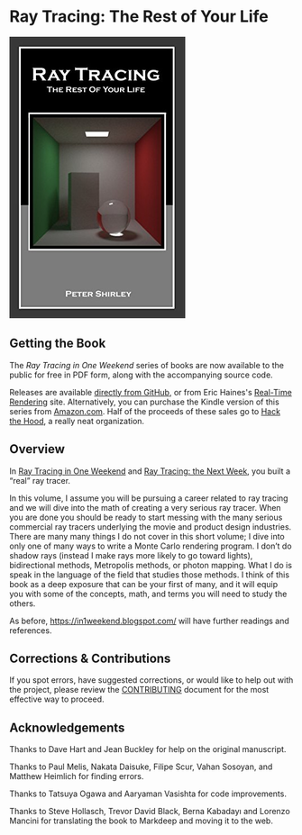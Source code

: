 Ray Tracing: The Rest of Your Life
====================================================================================================

![Ray Tracing: The Rest of Your Life](../images/RTRestOfYourLife.jpg)


Getting the Book
-----------------
The _Ray Tracing in One Weekend_ series of books are now available to the public for free in PDF
form, along with the accompanying source code.

Releases are available [directly from GitHub][], or from Eric Haines's [Real-Time Rendering][] site.
Alternatively, you can purchase the Kindle version of this series from [Amazon.com][]. Half of the
proceeds of these sales go to [Hack the Hood][], a really neat organization.


Overview
---------
In [Ray Tracing in One Weekend][] and [Ray Tracing: the Next Week][], you built a “real” ray tracer.

In this volume, I assume you will be pursuing a career related to ray tracing and we will dive into
the math of creating a very serious ray tracer. When you are done you should be ready to start
messing with the many serious commercial ray tracers underlying the movie and product design
industries. There are many many things I do not cover in this short volume; I dive into only one of
many ways to write a Monte Carlo rendering program. I don’t do shadow rays (instead I make rays more
likely to go toward lights), bidirectional methods, Metropolis methods, or photon mapping. What I do
is speak in the language of the field that studies those methods. I think of this book as a deep
exposure that can be your first of many, and it will equip you with some of the concepts, math, and
terms you will need to study the others.

As before, https://in1weekend.blogspot.com/ will have further readings and references.


Corrections & Contributions
----------------------------
If you spot errors, have suggested corrections, or would like to help out with the project, please
review the [CONTRIBUTING][] document for the most effective way to proceed.





Acknowledgements
-----------------
Thanks to Dave Hart and Jean Buckley for help on the original manuscript.

Thanks to Paul Melis, Nakata Daisuke, Filipe Scur, Vahan Sosoyan, and Matthew Heimlich for finding
errors.

Thanks to Tatsuya Ogawa and Aaryaman Vasishta for code improvements.

Thanks to Steve Hollasch, Trevor David Black, Berna Kabadayı and Lorenzo Mancini for translating the
book to Markdeep and moving it to the web.



[Amazon.com]:                 https://amazon.com/dp/B01DN58P8C
[CONTRIBUTING]:               ../CONTRIBUTING.md
[directly from GitHub]:       https://github.com/raytracing/raytracing.github.io/releases/
[Hack the Hood]:              http://www.hackthehood.org/
[Ray Tracing in One Weekend]: ../InOneWeekend/
[Ray Tracing: The Next Week]: ../TheNextWeek/
[Real-Time Rendering]:        http://www.realtimerendering.com/#books-small-table
[submit issues via GitHub]:   https://github.com/raytracing/raytracing.github.io/issues/
